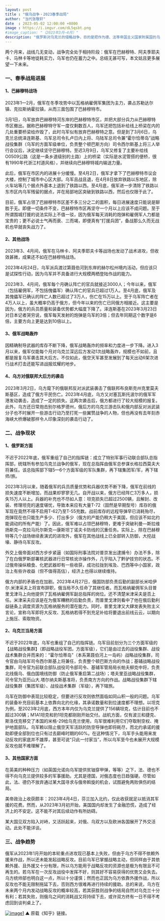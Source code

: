 ```yaml
---
layout: post
title : "俄乌战争・2023春季战局"
author: "当代张敬轩"
date  : 2023-05-02 12:00:00 +0800
image : https://i.imgur.com/dL5qsbt.png
#image_caption: "（2023年3月—4月）"
description: "俄罗斯对乌克兰的侵略战争，目的是把作为德、法等帝国主义国家附属国的乌克兰的全部或局部重新纳入俄罗斯帝国主义的控制下，乃至于进一步变成殖民地。"
---
```


两个月来，战线几无变动，战争完全处于相持阶段：俄军在巴赫穆特、阿夫季耶夫卡、马林卡等地徒耗实力，乌军也仍在蓄力之中。总结无甚可写，本文姑且更多展望一下未来。

<!--more-->

### 一、春季战局进展

#### 1、巴赫穆特战场

2023年1—2月，俄军在冬季攻势中以瓦格纳雇佣军集团为主力，袭占苏勒达尔镇、克拉斯纳霍拉镇，从而三面包围了巴赫穆特市。

3月1日，乌军放弃巴赫穆特河东岸的巴赫穆特市区，并把大部分兵力从巴赫穆特市区撤出。据称巴赫穆特守军一度仅剩数百人，乌军还把包括补给线上桥梁在内的几处重要桥梁给炸毁了，此时乌军似有放弃巴赫穆特之意。但是到了3月6日，乌克兰总统泽连斯基、乌军总司令扎卢日内上将、乌陆军总司令兼“霍尔恰蒂岛”战略战役集群（乌军的方面军级单位，负责整个顿巴斯方向）司令西尔斯基上将三人举行会议后，决定继续坚守巴赫穆特。至迟3月9日，乌军又修复了主要补给线O0509公路（这是一条乡道级别的土路）上的桥梁（实际是水泥管搭的便桥，很有1990年代浙江村道风格），并继续向巴赫穆特城内输送力量。

此后，俄军在市区内的进展十分缓慢。至4月2日，俄军才拿下了巴赫穆特市议会大楼，控制了城市中心区大部。乌军且战且退，在4月8日放弃铁路以东地区，除火车站等几个据点外基本上退到了铁路以西。至4月底，俄军进一步清除了铁路以东市区内乌军残留的据点，并在局部地区突破到铁路以西，然后也仅限于此了。

目前，俄军占领了巴赫穆特市区差不多三分之二的面积，每日进展速度只能说是聊胜于无。即便一切条件不变，巴赫穆特市区再坚守一个月以上应该不成问题。至于所谓围城打援的说法实际上不值一驳，因为俄军每天消耗的炮弹和雇佣军人力都是宝贵的；更不必说士气再而衰、三而竭，即便真有“打援兵团”，备战那么久而无战机也早就丧失战力了。

#### 2、其他战场

2023年3、4月间，俄军在马林卡、阿夫季耶夫卡等战场也发动了战术进攻，但收效甚微，成果还不如在巴赫穆特战场。

2023年4月24日，乌军派兵渡过第聂伯河到东岸的赫尔松州境内活动，但应该只是试探性行动，因为乌军并不具备进行大规模两栖登陆作战的能力。

2023年3、4月间，俄军每个月确认阵亡的官兵就接近3000人；今年以来，俄军（包括雇佣军，不包括傀儡军）确认阵亡的官兵已超过1万人。至4月底，俄军及其傀儡军已确认的阵亡人数已超过了3万人，伤亡在15万以上。至于乌军阵亡者在4万人以上，虽大概率仍高于俄方，但今年以来的伤亡已同俄方相接近。这主要是因为，俄方的兵员质量和装备优势都大幅度下降了。泽连斯基在2023年3月23日对日本记者哭穷说，俄军每天发射的炮弹是乌军的3倍；但去年同期这个数字是6倍，主要方向上更是达到10倍以上。

#### 3、俄军战略轰炸

因精确制导武器的库存不断下降，俄军战略轰炸的频率和力度进一步下降。进入3月以来，俄军仅能每个月对乌克兰深远后方发动1次战略轰炸，规模也不如前，且都是报复乌军袭击其大后方。不仅如此，俄空天军甚至发展到了每天出动6架次进行战术打击还能写进战报炫耀的地步。

#### 4、乌方对俄联邦大后方的袭击

2023年3月2日，乌方麾下的俄联邦反对派武装袭击了俄联邦布良斯克州克里莫夫斯基区，造成了俄方平民伤亡。2023年4月底，乌方又对塞瓦斯托波尔的俄军军港发动袭击，造成了一定的损失。这两次袭击后，俄方都进行了较大规模的报复。此外，乌方还日常炮击别尔格罗德州，俄后方的乌克兰游击队和俄内部反对派武装分子也不时展开一些游击行动乃至打死一些翼赞战争的人物，但也再没有去年刻赤海峡大桥爆破那样令人印象深刻的袭击行动了。


### 二、战争现状

#### 1、俄罗斯方面

不迟于2022年底，俄军重组了自己的指挥链：成立了特别军事行动联合部队总指挥部，统辖所有参加乌克兰战争的俄军，现在总指挥由俄军总参谋长格拉西莫夫大将兼任。该总指挥部下辖5—6个方面军级的军队集群，再下辖集团军/军，再下辖师/旅。

2023年3月以来，随着俄军的兵员质量优势和兵器优势不断下降，俄军在前线的损失速度不断增加，而战果却寥寥无几。自开战以来，俄方已经阵亡3万多人，损失15万人以上。兵器的补充也不尽如人意：坦克损失已超过2500辆，且解封、改装、修理坦克的速度堪忧，导致本来应有大量T-72（固然是早期型号）库存的俄军现在竟然不得不启用T-62乃至T-55充数。战前库存的远程导弹早已消耗殆尽，炮弹现在也只能生产多少、打出多少（俄方的产能仍稍大于美国，但应该不如北约能调动的所有产能）了。因此，俄军难以占领巴赫穆特，更难于突破利曼—斯拉维扬斯克—克拉马托尔斯克—康斯坦丁诺夫卡防线的沉重任务。实际上，除在巴赫穆特等几个战场继续表演式的进攻外，俄军在其他战线上已全部转入防御，大挖战壕、静待乌军反攻。

外交上俄帝面对西方步步紧逼（如国际刑事法院对普京发出逮捕令）办法不多，除了在白俄罗斯部署核武器进行日常核讹诈操作外，几乎陷入了黔驴技穷的状态。不过俄帝操纵粮食、化肥武器却有一些收获，成功拉拢到埃及、巴西等中小国家，政治上有些许收益（但不值得高估），经济上也得以继续维持。

俄方内部的矛盾也在加剧。2023年4月27日，俄国防部负责后勤的副部长米哈伊尔.米津采夫上将宣布辞职，俄当局不久任命了其继任者。而瓦格纳雇佣军头目普里戈津马上向他提供了瓦格纳雇佣军副总指挥的岗位。还不清楚米津采夫是否上任。米津采夫应该是在为俄军糟糕的后勤负责，而普里戈津则看中了他在俄后勤利益链条上调度资源为瓦格纳服务的潜在能力。同时，普里戈津又大肆发表失败主义言论，宣称乌军即将大反攻、瓦格纳若得不到充足补给将要退出前线云云，以期向上施压、索取物资。

#### 2、乌克兰当局方面

不迟于2022年底，乌军也重组了自己的指挥链。乌军目前划分为三个方面军级的【战略战役集群】（即战略战役军团，方面军级），它们是由过去的战役集群、战役战术集群合并而来的：“霍尔恰蒂岛”（本系第聂伯河上一岛屿）战略战役集群，司令官由乌陆军司令西尔斯基上将兼任，负责整个顿巴斯方向的作战；基辅战略战役集群，司令官为前联合部队战役司令部司令、基辅军管局局长帕夫柳克中将，负责北线俄乌、俄白国境线防御（防止俄军重启第二战场）；塔夫里亚战略战役集群，司令官为亚历山大.塔尔纳夫斯基准将，负责南方方向的作战。战略战役集群下辖战役集群（集团军级）、战役战术集群（军级），再下辖旅。

乌军在防御中表现比较稳定，但要进行反攻则依然面临如同山积一般的问题。乌军的装备补充目前基本上依靠向北约化缘，其承诺数量和到位速度都不理想。以坦克为例，至2023年2月底，西方本年内仅为乌克兰提供了156辆坦克，估计目前也不超过300辆；M1A1坦克和豹1坦克都刚刚开始交付。战机方面，仅有波兰和捷克、斯洛伐克移交了本国的米格-29给乌克兰使用，乌军很难利用它们夺取制空权、掩护地面部队。乌军赖以阻止俄空天军活跃的防空导弹也即将耗尽，而北约承诺的援助即便全部到位也只有过去巅峰时期的60%。在这种情况下，乌军手头能用来发动反攻的家底并不雄厚，甚至可说“只此一付家当”，所以乌军至今也未展开大规模反攻也就不难理解了。

#### 3、其他国家方面

在英美的种种压力（如英国允诺向乌军提供贫铀穿甲弹，等等）之下，法、德也不得不向乌克兰提供较多的军事援助。尤其是德国，对俄态度也日趋强硬。尽管如此，法、德仍不放弃通过某大国寻求与俄帝斡旋的机会，试图避免两败俱伤的结局。

美帝政治上收获颇丰：2023年4月4日，芬兰加入北约，仅此收获就足以抵消其军援的花费。然而，从2023年3月初开始，美国国内却发生了金融恐慌，造成了经济上的不安定。这不能不对其后续动作有所妨碍。

某大国见双方陷入对峙，又活跃起来，对俄、乌双方以及欧洲各国展开了外交活动。此处不能详谈。


### 三、战争趋势

俄军从2023年1月开始的本轮重点进攻现已基本上失败，但由于乌方不得不依赖外援来作战，所以还未能发起战略反攻。目前乌军已掌握战略主动，但同样由于其依赖外援、且外援又十分有限，所以乌方能用于战略反攻的资源也是极为有限且不可再生的。若乌军在一次反攻战役中发挥不好，则其好不容易获得的优势又会失去。乌方统帅部也明白这一点，所以十分谨慎；然而也正因为乌方依靠外援作战，所以反攻也不能无限制拖延下去，否则西方很难再进行持续的援助。总的来说，乌方在未来两个月内发动战略反攻的概率较高，若其获胜则战争的结局自然对乌克兰十分有利；若其失败，则俄乌之间的消耗战又将持续下去，或许双方终有一日不得不考虑回到谈判桌上了。

[![image1](https://i.imgur.com/qjZUVgS.png)](https://zhuanlan.zhihu.com/p/626200325)
▲ 原载《知乎》链接。

<!--END-->